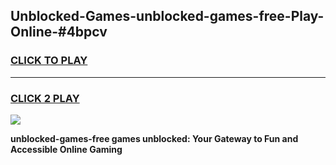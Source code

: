 
## Unblocked-Games-unblocked-games-free-Play-Online-#4bpcv
<h3>
<a href="https://premium.freeplayer.one?title=unblocked-games-free&ref=27F">CLICK TO PLAY</a></h3>
<hr>

<h3>
<a href="https://premium.freeplayer.one?title=unblocked-games-free&ref=27F">CLICK 2 PLAY</a>
  
</h3>

<a href="https://premium.freeplayer.one?title=unblocked-games-free&ref=27F"><img src="https://clearcache.store/games.png"></a>


**unblocked-games-free games unblocked: Your Gateway to Fun and Accessible Online Gaming**
